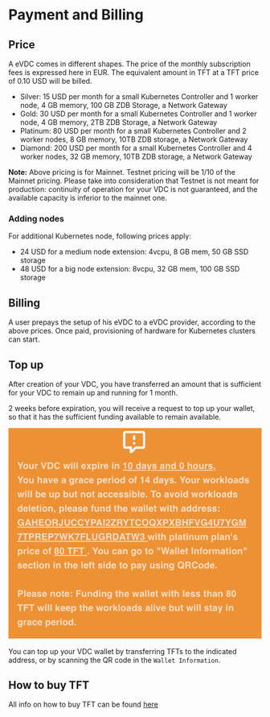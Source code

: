 # Payment and Billing

## Price

A eVDC comes in different shapes. The price of the monthly subscription fees is expressed here in EUR. The equivalent amount in TFT at a TFT price of 0.10 USD will be billed.

- Silver: 15 USD per month for a small Kubernetes Controller and 1 worker node, 4 GB memory, 100 GB ZDB Storage, a Network Gateway
- Gold: 30 USD per month for a small Kubernetes Controller and 1 worker node, 4 GB memory, 2TB ZDB Storage, a Network Gateway
- Platinum: 80 USD per month for a small Kubernetes Controller and 2 worker nodes, 8 GB memory, 10TB ZDB storage, a Network Gateway 
- Diamond: 200 USD per month for a small Kubernetes Controller and 4 worker nodes, 32 GB memory, 10TB ZDB storage, a Network Gateway

**Note:** Above pricing is for Mainnet. Testnet pricing will be 1/10 of the Mainnet pricing. Please take into consideration that Testnet is not meant for production: continuity of operation for your VDC is not guaranteed, and the available capacity is inferior to the mainnet one.

### Adding nodes

For additional Kubernetes node, following prices apply:

- 24 USD for a medium node extension: 4vcpu, 8 GB mem, 50 GB SSD storage
- 48 USD for a big node extension: 8vcpu, 32 GB mem, 100 GB SSD storage

## Billing

A user prepays the setup of his eVDC to a eVDC provider, according to the above prices.
Once paid, provisioning of hardware for Kubernetes clusters can start.

## Top up

After creation of your VDC, you have transferred an amount that is sufficient for your VDC to remain up and running for 1 month. 

2 weeks before expiration, you will receive a request to top up your wallet, so that it has the sufficient funding available to remain available. 

![](img/evdc_expiration_warning.png)

You can top up your VDC wallet by transferring TFTs to the indicated address, or by scanning the QR code in the `Wallet Information`.

## How to buy TFT

All info on how to buy TFT can be found [here](threefold:how_to_buy_and_sell)
